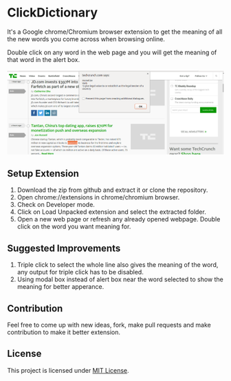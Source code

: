 # ClickDictionary
It's a Google chrome/Chromium browser extension to get the meaning of all the new words you come across when browsing online. 

Double click on any word in the web page and you will get the meaning of that word in the alert box.
</br></br>
![Preview Image](./preview.png "Double click on a word shows meaning")

## Setup Extension
1. Download the zip from github and extract it or clone the repository.
2. Open chrome://extensions in chrome/chromium browser.
3. Check on Developer mode.
4. Click on Load Unpacked extension and select the extracted folder.
5. Open a new web page or refresh any already opened webpage. Double click on the word you want meaning for.

## Suggested Improvements
1. Triple click to select the whole line also gives the meaning of the word, any output for triple click has to be disabled.
2. Using modal box instead of alert box near the word selected to show the meaning for better apperance.

## Contribution
Feel free to come up with new ideas, fork, make pull requests and make contribution to make it better extension.

## License
This project is licensed under [MIT License](/LICENSE).
